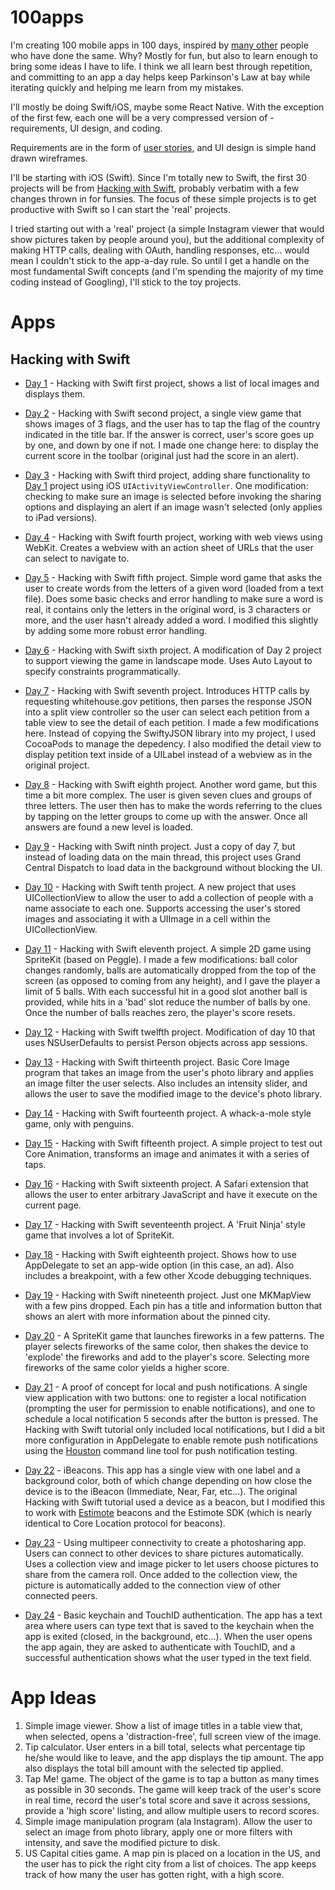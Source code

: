 # 100apps
I'm creating 100 mobile apps in 100 days, inspired by [many other](https://www.google.com/search?q=100+apps+in+100+days&oq=100+apps+in+100+days) people who have done the same. Why? Mostly for fun, but also to learn enough to bring some ideas I have to life. I think we all learn best through repetition, and committing to an app a day helps keep Parkinson's Law at bay while iterating quickly and helping me learn from my mistakes.

I'll mostly be doing Swift/iOS, maybe some React Native. With the exception of the first few, each one will be a very compressed version of - requirements, UI design, and coding.

Requirements are in the form of [user stories](https://www.mountaingoatsoftware.com/agile/user-stories), and UI design is simple hand drawn wireframes.

I'll be starting with iOS (Swift). Since I'm totally new to Swift, the first 30 projects will be from [Hacking with Swift](https://www.hackingwithswift.com), probably verbatim with a few changes thrown in for funsies. The focus of these simple projects is to get productive with Swift so I can start the 'real' projects.

I tried starting out with a 'real' project (a simple Instagram viewer that would show pictures taken by people around you), but the additional complexity of making HTTP calls, dealing with OAuth, handling responses, etc... would mean I couldn't stick to the app-a-day rule. So until I get a handle on the most fundamental Swift concepts (and I'm spending the majority of my time coding instead of Googling), I'll stick to the toy projects.

# Apps

## Hacking with Swift

* [Day 1](day1) - Hacking with Swift first project, shows a list of local images and displays them.

* [Day 2](day2) - Hacking with Swift second project, a single view game that shows images of 3 flags, and the user has to tap the flag of the country indicated in the title bar. If the answer is correct, user's score goes up by one, and down by one if not. I made one change here: to display the current score in the toolbar (original just had the score in an alert).

* [Day 3](day3) - Hacking with Swift third project, adding share functionality to [Day 1](day1) project using iOS `UIActivityViewController`. One modification: checking to make sure an image is selected before invoking the sharing options and displaying an alert if an image wasn't selected (only applies to iPad versions).

* [Day 4](day4) - Hacking with Swift fourth project, working with web views using WebKit. Creates a webview with an action sheet of URLs that the user can select to navigate to.

* [Day 5](day5) - Hacking with Swift fifth project. Simple word game that asks the user to create words from the letters of a given word (loaded from a text file). Does some basic checks and error handling to make sure a word is real, it contains only the letters in the original word, is 3 characters or more, and the user hasn't already added a word. I modified this slightly by adding some more robust error handling.

* [Day 6](day6) - Hacking with Swift sixth project. A modification of Day 2 project to support viewing the game in landscape mode. Uses Auto Layout to specify constraints programmatically.

* [Day 7](day7) - Hacking with Swift seventh project. Introduces HTTP calls by requesting whitehouse.gov petitions, then parses the response JSON into a split view controller so the user can select each petition from a table view to see the detail of each petition. I made a few modifications here. Instead of copying the SwiftyJSON library into my project, I used CocoaPods to manage the depedency. I also modified the detail view to display petition text inside of a UILabel instead of a webview as in the original project.

* [Day 8](day8) - Hacking with Swift eighth project. Another word game, but this time a bit more complex. The user is given seven clues and groups of three letters. The user then has to make the words referring to the clues by tapping on the letter groups to come up with the answer. Once all answers are found a new level is loaded.

* [Day 9](day9) - Hacking with Swift ninth project. Just a copy of day 7, but instead of loading data on the main thread, this project uses Grand Central Dispatch to load data in the background without blocking the UI.

* [Day 10](day10) - Hacking with Swift tenth project. A new project that uses UICollectionView to allow the user to add a collection of people with a name associate to each one. Supports accessing the user's stored images and associating it with a UIImage in a cell within the UICollectionView.

* [Day 11](day11) - Hacking with Swift eleventh project. A simple 2D game using SpriteKit (based on Peggle). I made a few modifications: ball color changes randomly, balls are automatically dropped from the top of the screen (as opposed to coming from any height), and I gave the player a limit of 5 balls. With each successful hit in a good slot another ball is provided, while hits in a 'bad' slot reduce the number of balls by one. Once the number of balls reaches zero, the player's score resets.

* [Day 12](day12) - Hacking with Swift twelfth project. Modification of day 10 that uses NSUserDefaults to persist Person objects across app sessions.

* [Day 13](day13) - Hacking with Swift thirteenth project. Basic Core Image program that takes an image from the user's photo library and applies an image filter the user selects. Also includes an intensity slider, and allows the user to save the modified image to the device's photo library.

* [Day 14](day14) - Hacking with Swift fourteenth project. A whack-a-mole style game, only with penguins.

* [Day 15](day15) - Hacking with Swift fifteenth project. A simple project to test out Core Animation, transforms an image and animates it with a series of taps.

* [Day 16](day16) - Hacking with Swift sixteenth project. A Safari extension that allows the user to enter arbitrary JavaScript and have it execute on the current page.

* [Day 17](day17) - Hacking with Swift seventeenth project. A 'Fruit Ninja' style game that involves a lot of SpriteKit.

* [Day 18](day18) - Hacking with Swift eighteenth project. Shows how to use AppDelegate to set an app-wide option (in this case, an ad). Also includes a breakpoint, with a few other Xcode debugging techniques.

* [Day 19](day19) - Hacking with Swift nineteenth project. Just one MKMapView with a few pins dropped. Each pin has a title and information button that shows an alert with more information about the pinned city.

* [Day 20](day20) - A SpriteKit game that launches fireworks in a few patterns. The player selects fireworks of the same color, then shakes the device to 'explode' the fireworks and add to the player's score. Selecting more fireworks of the same color yields a higher score.

* [Day 21](day21) - A proof of concept for local and push notifications. A single view application with two buttons: one to register a local notification (prompting the user for permission to enable notifications), and one to schedule a local notification 5 seconds after the button is pressed. The Hacking with Swift tutorial only included local notifications, but I did a bit more configuration in AppDelegate to enable remote push notifications using the [Houston](https://github.com/nomad/Houston) command line tool for push notification testing.

* [Day 22](day22) - iBeacons. This app has a single view with one label and a background color, both of which change depending on how close the device is to the iBeacon (Immediate, Near, Far, etc...). The original Hacking with Swift tutorial used a device as a beacon, but I modified this to work with [Estimote](http://www.estimote.com) beacons and the Estimote SDK (which is nearly identical to Core Location protocol for beacons).

* [Day 23](day23) - Using multipeer connectivity to create a photosharing app. Users can connect to other devices to share pictures automatically. Uses a collection view and image picker to let users choose pictures to share from the camera roll. Once added to the collection view, the picture is automatically added to the connection view of other connected peers.

* [Day 24](day24) - Basic keychain and TouchID authentication. The app has a text area where users can type text that is saved to the keychain when the app is exited (closed, in the background, etc...). When the user opens the app again, they are asked to authenticate with TouchID, and a successful authentication shows what the user typed in the text field.

# App Ideas

1. Simple image viewer. Show a list of image titles in a table view that, when selected, opens a 'distraction-free', full screen view of the image.
2. Tip calculator. User enters in a bill total, selects what percentage tip he/she would like to leave, and the app displays the tip amount. The app also displays the total bill amount with the selected tip applied.
3. Tap Me! game. The object of the game is to tap a button as many times as possible in 30 seconds. The game will keep track of the user's score in real time, record the user's total score and save it across sessions, provide a 'high score' listing, and allow multiple users to record scores.
4. Simple image manipulation program (ala Instagram). Allow the user to select an image from photo library, apply one or more filters with intensity, and save the modified picture to disk.
5. US Capital cities game. A map pin is placed on a location in the US, and the user has to pick the right city from a list of choices. The app keeps track of how many the user has gotten right, with a high score.
